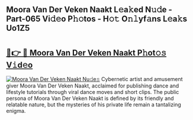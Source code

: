 ## Moora Van Der Veken Naakt L𝚎a𝚔ed N𝚞𝚍e - Part-065 Vi𝚍𝚎o P𝚑𝚘tos - H𝚘𝚝 O𝚗𝚕yf𝚊ns L𝚎a𝚔s Uo1Z5

# <h2><a href="http://kfd36b.oniu.top/?m=Moora+Van+Der+Veken+Naakt">🔗👉 🔴 Moora Van Der Veken Naakt P𝚑ot𝚘𝚜 V𝚒d𝚎o</a></h2>

[![Moora Van Der Veken Naakt Nu𝚍e𝚜](https://i.imgur.com/0qMVB7G.gif)](http://kfd36b.oniu.top/?m=Moora+Van+Der+Veken+Naakt)
Cybernetic artist and amusement giver Moora Van Der Veken Naakt, acclaimed for publishing dance and lifestyle tutorials through viral dance moves and short clips. The public persona of Moora Van Der Veken Naakt is defined by its friendly and relatable nature, but the mysteries of his private life remain a tantalizing enigma.  
